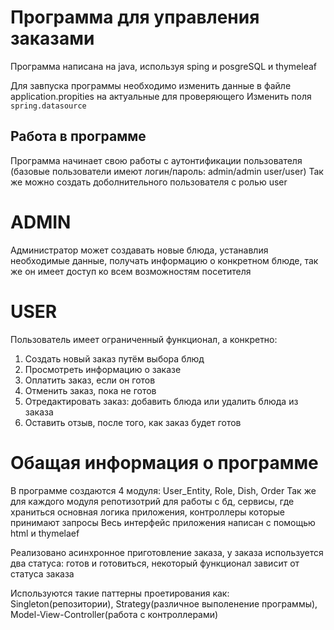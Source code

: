 # Программа для управления заказами

Программа написана на java, используя sping и posgreSQL и thymeleaf

Для завпуска программы необходимо изменить данные в файле application.propities на актуальные для проверяющего
Изменить поля ```spring.datasource```

## Работа в программе
Программа начинает свою работы с аутонтификации пользователя (базовые пользователи имеют логин/пароль: admin/admin user/user)
Так же можно создать доболнительного пользователя с ролью user

# ADMIN
Администратор может создавать новые блюда, устанавлия необходимые данные, получать информацию о конкретном блюде, так же он имеет доступ ко всем возможностям посетителя

# USER
Пользователь имеет ограниченный функционал, а конкретно:
 1) Создать новый заказ путём выбора блюд
 2) Просмотреть информацию о заказе
 3) Оплатить заказ, если он готов
 4) Отменить заказ, пока не готов
 5) Отредактировать заказ: добавить блюда или удалить блюда из заказа
 7) Оставить отзыв, после того, как заказ будет готов

# Обащая информация о программе
В программе создаются 4 модуля: User_Entity, Role, Dish, Order
Так же для каждого модуля репотизотрий для работы с бд, сервисы, где храниться основная логика приложения, контроллеры которые принимают запросы
Весь интерфейс приложения написан с помощью html и thymelaef

Реализовано асинхронное приготовление заказа, у заказа используется два статуса: готов и готовиться, некоторый функционал зависит от статуса заказа

Используются такие паттерны проетирования как: Singleton(репозитории), Strategy(различное выполенение программы), Model-View-Controller(работа с контроллерами)




